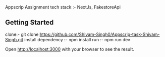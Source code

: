 Appscrip Assignment
tech stack :- NextJs, FakestoreApi
## Getting Started
clone:- git clone https://github.com/Shivam-Singh0/Appscrip-task-Shivam-Singh.git
install dependency :- npm install
run :- npm run dev

Open [http://localhost:3000](http://localhost:3000) with your browser to see the result.

